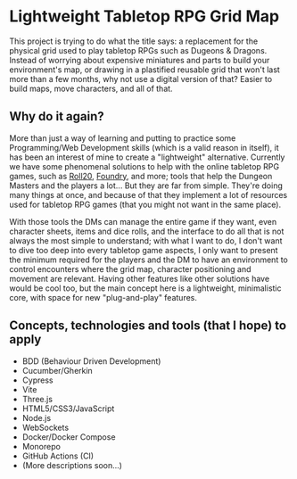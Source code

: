 # Lightweight Tabletop RPG Grid Map
This project is trying to do what the title says: a replacement for the physical grid used to play tabletop RPGs such as Dugeons & Dragons. Instead of worrying about expensive miniatures and parts to build your environment's map, or drawing in a plastified reusable grid that won't last more than a few months, why not use a digital version of that? Easier to build maps, move characters, and all of that.

## Why do it again?
More than just a way of learning and putting to practice some Programming/Web Development skills (which is a valid reason in itself), it has been an interest of mine to create a "lightweight" alternative. Currently we have some phenomenal solutions to help with the online tabletop RPG games, such as [Roll20](https://roll20.net/), [Foundry](https://foundryvtt.com/), and more; tools that help the Dungeon Masters and the players a lot... But they are far from simple. They're doing many things at once, and because of that they implement a lot of resources used for tabletop RPG games (that you might not want in the same place).

With those tools the DMs can manage the entire game if they want, even character sheets, items and dice rolls, and the interface to do all that is not always the most simple to understand; with what I want to do, I don't want to dive too deep into every tabletop game aspects, I only want to present the minimum required for the players and the DM to have an environment to control encounters where the grid map, character positioning and movement are relevant. Having other features like other solutions have would be cool too, but the main concept here is a lightweight, minimalistic core, with space for new "plug-and-play" features.

## Concepts, technologies and tools (that I hope) to apply
* BDD (Behaviour Driven Development)
* Cucumber/Gherkin
* Cypress
* Vite
* Three.js
* HTML5/CSS3/JavaScript
* Node.js
* WebSockets
* Docker/Docker Compose
* Monorepo
* GitHub Actions (CI)
* (More descriptions soon...)

